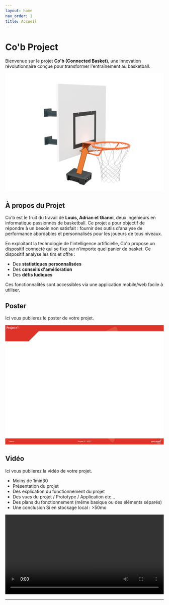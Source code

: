 ```yaml
---
layout: home
nav_order: 1
title: Accueil
---
```


# Co'b Project

Bienvenue sur le projet **Co'b (Connected Basket)**, une innovation révolutionnaire conçue pour transformer l'entraînement au basketball.

![Illustration vectorielle colorée avec un fond blanc, montrant un atelier équipé pour un projet de conception mécanique, électronique et informatique](images/co'b.png)

## À propos du Projet

Co'b est le fruit du travail de **Louis, Adrian et Gianni**, deux ingénieurs en informatique passionnés de basketball. Ce projet a pour objectif de répondre à un besoin non satisfait : fournir des outils d'analyse de performance abordables et personnalisés pour les joueurs de tous niveaux.

En exploitant la technologie de l'intelligence artificielle, Co'b propose un dispositif connecté qui se fixe sur n'importe quel panier de basket. Ce dispositif analyse les tirs et offre :

- Des **statistiques personnalisées**
- Des **conseils d'amélioration**
- Des **défis ludiques**

Ces fonctionnalités sont accessibles via une application mobile/web facile à utiliser.

## Poster

Ici vous publierez le poster de votre projet.

![Poster projet](images/poster.jpg)

## Vidéo

Ici vous publierez la vidéo de votre projet. 
- Moins de 1min30
- Présentation du projet 
- Des explication du fonctionnement du projet
- Des vues du projet / Prototype / Application etc... 
- Des plans du fonctionnement (même basique ou des éléments séparés)
- Une conclusion
Si en stockage local : >50mo

<video src="images/Présentation_de_Co'b.mp4" controls title="Title"  style="width: 100%;"></video>

---
